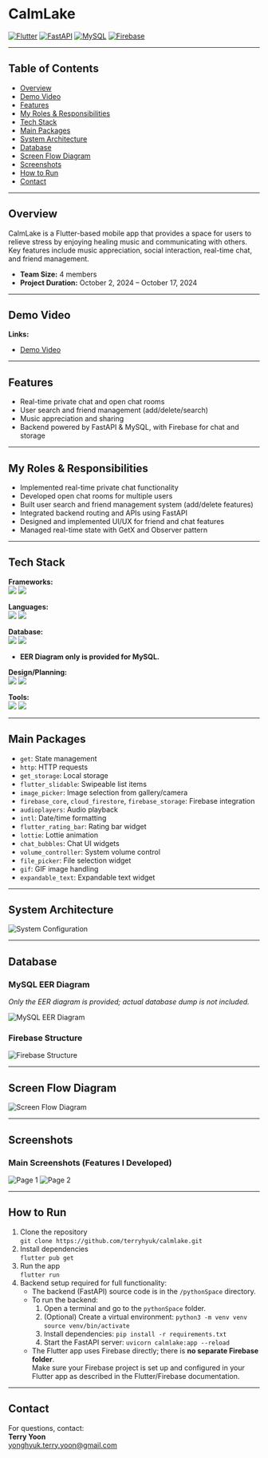 # CalmLake

[![Flutter](https://img.shields.io/badge/Flutter-02569B?style=for-the-badge&logo=flutter&logoColor=white)](https://flutter.dev/)
[![FastAPI](https://img.shields.io/badge/FastAPI-009688?style=for-the-badge&logo=fastapi&logoColor=white)](https://fastapi.tiangolo.com/)
[![MySQL](https://img.shields.io/badge/MySQL-4479A1?style=for-the-badge&logo=mysql&logoColor=white)](https://www.mysql.com/)
[![Firebase](https://img.shields.io/badge/Firebase-FFCA28?style=for-the-badge&logo=firebase&logoColor=white)](https://firebase.google.com/)

---

## Table of Contents

- [Overview](#overview)
- [Demo Video](#demo-video)
- [Features](#features)
- [My Roles & Responsibilities](#my-roles--responsibilities)
- [Tech Stack](#tech-stack)
- [Main Packages](#main-packages)
- [System Architecture](#system-architecture)
- [Database](#database)
- [Screen Flow Diagram](#screen-flow-diagram)
- [Screenshots](#screenshots)
- [How to Run](#how-to-run)
- [Contact](#contact)

---

## Overview

CalmLake is a Flutter-based mobile app that provides a space for users to relieve stress by enjoying healing music and communicating with others.  
Key features include music appreciation, social interaction, real-time chat, and friend management.

- **Team Size:** 4 members  
- **Project Duration:** October 2, 2024 – October 17, 2024

---

## Demo Video

**Links:**  
- [Demo Video](https://youtu.be/zySfBs3fqRo)

---

## Features

- Real-time private chat and open chat rooms
- User search and friend management (add/delete/search)
- Music appreciation and sharing
- Backend powered by FastAPI & MySQL, with Firebase for chat and storage

---

## My Roles & Responsibilities

- Implemented real-time private chat functionality
- Developed open chat rooms for multiple users
- Built user search and friend management system (add/delete features)
- Integrated backend routing and APIs using FastAPI
- Designed and implemented UI/UX for friend and chat features
- Managed real-time state with GetX and Observer pattern

---

## Tech Stack

**Frameworks:**  
<img src="https://img.shields.io/badge/Flutter-02569B?style=for-the-badge&logo=flutter&logoColor=white"/>
<img src="https://img.shields.io/badge/FastAPI-009688?style=for-the-badge&logo=fastapi&logoColor=white"/>

**Languages:**  
<img src="https://img.shields.io/badge/Dart-0175C2?style=for-the-badge&logo=dart&logoColor=white"/>
<img src="https://img.shields.io/badge/Python-3776AB?style=for-the-badge&logo=python&logoColor=white"/>

**Database:**  
<img src="https://img.shields.io/badge/MySQL-4479A1?style=for-the-badge&logo=mysql&logoColor=white"/>
<img src="https://img.shields.io/badge/Firebase-FFCA28?style=for-the-badge&logo=firebase&logoColor=white"/>
- **EER Diagram only is provided for MySQL.**

**Design/Planning:**  
<img src="https://img.shields.io/badge/Figma-F24E1E?style=for-the-badge&logo=figma&logoColor=white"/>
<img src="https://img.shields.io/badge/Miro-050038?style=for-the-badge&logo=miro&logoColor=white"/>

**Tools:**  
<img src="https://img.shields.io/badge/VSCode-007ACC?style=for-the-badge&logo=visualstudiocode&logoColor=white"/>
<img src="https://img.shields.io/badge/GitHub-181717?style=for-the-badge&logo=github&logoColor=white"/>

---

## Main Packages

- `get`: State management
- `http`: HTTP requests
- `get_storage`: Local storage
- `flutter_slidable`: Swipeable list items
- `image_picker`: Image selection from gallery/camera
- `firebase_core`, `cloud_firestore`, `firebase_storage`: Firebase integration
- `audioplayers`: Audio playback
- `intl`: Date/time formatting
- `flutter_rating_bar`: Rating bar widget
- `lottie`: Lottie animation
- `chat_bubbles`: Chat UI widgets
- `volume_controller`: System volume control
- `file_picker`: File selection widget
- `gif`: GIF image handling
- `expandable_text`: Expandable text widget

---

## System Architecture

![System Configuration](image/system_configuration.png)

---

## Database

### MySQL EER Diagram  
_Only the EER diagram is provided; actual database dump is not included._

![MySQL EER Diagram](image/MySQL_EER.png)

### Firebase Structure  
![Firebase Structure](image/Firebase.png)

---

## Screen Flow Diagram

![Screen Flow Diagram](image/SFD.png)

---

## Screenshots

### Main Screenshots (Features I Developed)

![Page 1](image/page1.png)
![Page 2](image/page2.png)

---

## How to Run

1. Clone the repository  
   `git clone https://github.com/terryhyuk/calmlake.git`
2. Install dependencies  
   `flutter pub get`
3. Run the app  
   `flutter run`
4. Backend setup required for full functionality:
   - The backend (FastAPI) source code is in the `/pythonSpace` directory.
   - To run the backend:
     1. Open a terminal and go to the `pythonSpace` folder.
     2. (Optional) Create a virtual environment:
        `python3 -m venv venv`
        `source venv/bin/activate`
     3. Install dependencies:
        `pip install -r requirements.txt`
     4. Start the FastAPI server:
        `uvicorn calmlake:app --reload`
   - The Flutter app uses Firebase directly; there is **no separate Firebase folder**.  
     Make sure your Firebase project is set up and configured in your Flutter app as described in the Flutter/Firebase documentation.

---

## Contact

For questions, contact:  
**Terry Yoon**  
yonghyuk.terry.yoon@gmail.com
